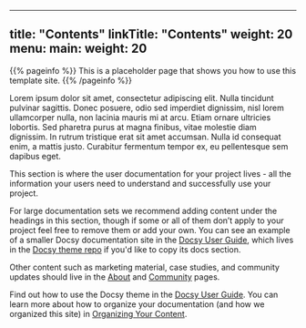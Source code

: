 
---
title: "Contents"
linkTitle: "Contents"
weight: 20
menu:
  main:
    weight: 20
---

{{% pageinfo %}}
This is a placeholder page that shows you how to use this template site.
{{% /pageinfo %}}

Lorem ipsum dolor sit amet, consectetur adipiscing elit. Nulla tincidunt pulvinar sagittis. Donec posuere, odio sed imperdiet dignissim, nisl lorem ullamcorper nulla, non lacinia mauris mi at arcu. Etiam ornare ultricies lobortis. Sed pharetra purus at magna finibus, vitae molestie diam dignissim. In rutrum tristique erat sit amet accumsan. Nulla id consequat enim, a mattis justo. Curabitur fermentum tempor ex, eu pellentesque sem dapibus eget.

This section is where the user documentation for your project lives - all the information your users need to understand and successfully use your project. 

For large documentation sets we recommend adding content under the headings in this section, though if some or all of them don’t apply to your project feel free to remove them or add your own. You can see an example of a smaller Docsy documentation site in the [Docsy User Guide](https://docsy.dev/docs/), which lives in the [Docsy theme repo](https://github.com/google/docsy/tree/master/userguide) if you'd like to copy its docs section. 

Other content such as marketing material, case studies, and community updates should live in the [About](/about/) and [Community](/community/) pages.

Find out how to use the Docsy theme in the [Docsy User Guide](https://docsy.dev/docs/). You can learn more about how to organize your documentation (and how we organized this site) in [Organizing Your Content](https://docsy.dev/docs/best-practices/organizing-content/).


